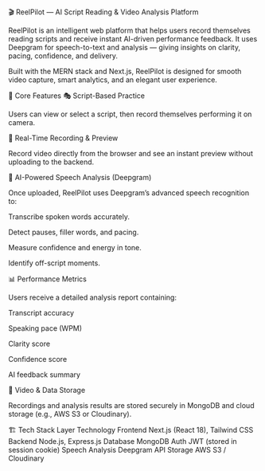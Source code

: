 🎬 ReelPilot — AI Script Reading & Video Analysis Platform

ReelPilot is an intelligent web platform that helps users record themselves reading scripts and receive instant AI-driven performance feedback.
It uses Deepgram for speech-to-text and analysis — giving insights on clarity, pacing, confidence, and delivery.
 
Built with the MERN stack and Next.js, ReelPilot is designed for smooth video capture, smart analytics, and an elegant user experience.

🌟 Core Features
🎭 Script-Based Practice

Users can view or select a script, then record themselves performing it on camera.

🎥 Real-Time Recording & Preview

Record video directly from the browser and see an instant preview without uploading to the backend.

🧠 AI-Powered Speech Analysis (Deepgram)

Once uploaded, ReelPilot uses Deepgram’s advanced speech recognition to:

Transcribe spoken words accurately.

Detect pauses, filler words, and pacing.

Measure confidence and energy in tone.

Identify off-script moments.

📊 Performance Metrics

Users receive a detailed analysis report containing:

Transcript accuracy

Speaking pace (WPM)

Clarity score

Confidence score

AI feedback summary

💾 Video & Data Storage

Recordings and analysis results are stored securely in MongoDB and cloud storage (e.g., AWS S3 or Cloudinary).

🏗️ Tech Stack
Layer	Technology
Frontend	Next.js (React 18), Tailwind CSS
Backend	Node.js, Express.js
Database	MongoDB
Auth	JWT (stored in session cookie)
Speech Analysis	Deepgram API
Storage	AWS S3 / Cloudinary
